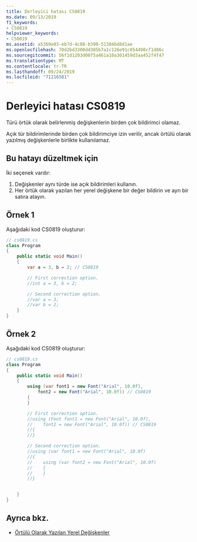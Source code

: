 ```yaml
---
title: Derleyici hatası CS0819
ms.date: 09/13/2019
f1_keywords:
- CS0819
helpviewer_keywords:
- CS0819
ms.assetid: a5369e03-eb7d-4c88-b390-51304bd8d1ae
ms.openlocfilehash: 70d2bd3300dd385b7a1c126e91c054490cf1d86c
ms.sourcegitcommit: 56f1d1203d0075a461a10a301459d3aa452f4f47
ms.translationtype: MT
ms.contentlocale: tr-TR
ms.lasthandoff: 09/24/2019
ms.locfileid: "71216581"
---
```

# <a name="compiler-error-cs0819"></a>Derleyici hatası CS0819

Türü örtük olarak belirlenmiş değişkenlerin birden çok bildirimci olamaz.

 Açık tür bildirimlerinde birden çok bildirimciye izin verilir, ancak örtülü olarak yazılmış değişkenlerle birlikte kullanılamaz.

## <a name="to-correct-this-error"></a>Bu hatayı düzeltmek için

İki seçenek vardır:

1. Değişkenler aynı türde ise açık bildirimleri kullanın.
1. Her örtük olarak yazılan her yerel değişkene bir değer bildirin ve ayrı bir satıra atayın.

## <a name="example-1"></a>Örnek 1

Aşağıdaki kod CS0819 oluşturur:

```csharp
// cs0819.cs
class Program
{
    public static void Main()
    {
        var a = 3, b = 2; // CS0819

        // First correction option.
        //int a = 3, b = 2;

        // Second correction option.
        //var a = 3;
        //var b = 2;
    }
}
```

## <a name="example-2"></a>Örnek 2

Aşağıdaki kod CS0819 oluşturur:

```csharp
// cs0819.cs
class Program
{
    public static void Main()
    {
        using (var font1 = new Font("Arial", 10.0f),
            font2 = new Font("Arial", 10.0f)) // CS0819
        {
        }

        // First correction option.
        //using (Font font1 = new Font("Arial", 10.0f),
        //    font2 = new Font("Arial", 10.0f)) // CS0819
        //{
        //}

        // Second correction option.
        //using (var font1 = new Font("Arial", 10.0f)
        //{
        //    using (var font2 = new Font("Arial", 10.0f)
        //    {
        //    }
        //}


    }
}
```

## <a name="see-also"></a>Ayrıca bkz.

- [Örtülü Olarak Yazılan Yerel Değişkenler](../programming-guide/classes-and-structs/implicitly-typed-local-variables.md)
